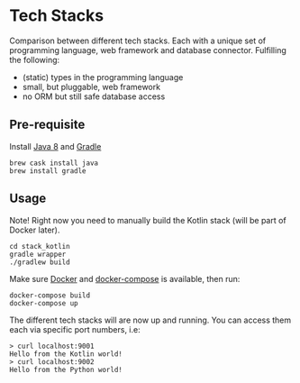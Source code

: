 # Tech Stacks
Comparison between different tech stacks. Each with a unique set of programming language, web framework and database connector. Fulfilling the following:

* (static) types in the programming language
* small, but pluggable, web framework
* no ORM but still safe database access

## Pre-requisite
Install [Java 8](http://www.oracle.com/technetwork/java/javase/downloads/jdk8-downloads-2133151.html) and [Gradle](https://gradle.org/)
```
brew cask install java
brew install gradle
```

## Usage
Note! Right now you need to manually build the Kotlin stack (will be part of Docker later).
```
cd stack_kotlin
gradle wrapper
./gradlew build
```

Make sure [Docker](https://www.docker.com/) and [docker-compose](https://docs.docker.com/compose/) is available, then run:
```
docker-compose build
docker-compose up
```

The different tech stacks will are now up and running. You can access them each via specific port numbers, i.e:

```
> curl localhost:9001
Hello from the Kotlin world!
> curl localhost:9002
Hello from the Python world!
```
